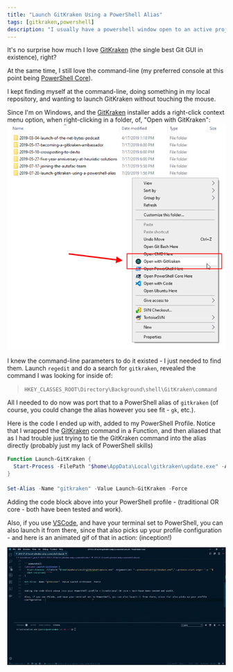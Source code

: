 ```yaml
---
title: "Launch GitKraken Using a PowerShell Alias"
tags: [gitkraken,powershell]
description: "I usually have a powershell window open to an active projects folder, and sometimes I just want to fire off GitKraken at that same folder, from the PowerShell window."
---
```


It's no surprise how much I love [GitKraken](https://www.gitkraken.com/git-client) (the single best Git GUI in existence), right?

At the same time, I still love the command-line (my preferred console at this point being [PowerShell Core](https://github.com/PowerShell/PowerShell/releases/tag/v6.2.2)).

I kept finding myself at the command-line, doing something in my local repository, and wanting to launch GitKraken without touching the mouse.

Since I'm on Windows, and the [GitKraken](https://www.gitkraken.com/git-client) installer adds a right-click context menu option, when right-clicking in a folder, of, "Open with GitKraken":
![right-click context menu option](right-click-kraken.png)

I knew the command-line parameters to do it existed - I just needed to find them.  Launch `regedit` and do a search for `gitkraken`, revealed the command I was looking for inside of:
> `HKEY_CLASSES_ROOT\Directory\Background\shell\GitKraken\command`

All I needed to do now was port that to a PowerShell alias of `gitkraken` (of course, you could change the alias however you see fit - `gk`, etc.).

Here is the code I ended up with, added to my PowerShell Profile.  Notice that I wrapped the [GitKraken](https://www.gitkraken.com/git-client) command in a Function, and then aliased that as I had trouble just trying to tie the GitKraken command into the alias directly (probably just my lack of PowerShell skills)

```powershell
Function Launch-GitKraken {
  Start-Process -FilePath "$home\AppData\Local\gitkraken\update.exe" -ArgumentList "--processStart=gitkraken.exe","--process-start-args=`"-p `"$(Get-Location)`"`""
}

Set-Alias -Name "gitkraken" -Value Launch-GitKraken -Force
```

Adding the code block above into your PowerShell profile - (traditional OR core - both have been tested and work).

Also, if you use [VSCode](https://code.visualstudio.com/), and have your terminal set to PowerShell, you can also launch it from there, since that also picks up your profile configuration - and here is an animated gif of that in action: (inception!)

[![POSH Kraken in Action](posh-kraken-thumbnail.gif)](posh-kraken.gif "click here for larger version")
